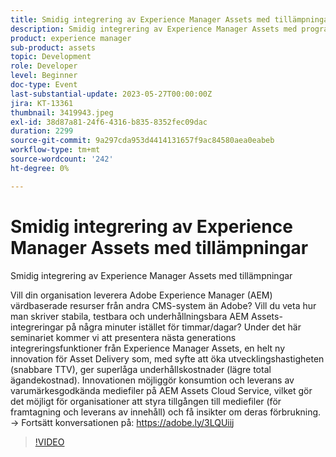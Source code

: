 ```yaml
---
title: Smidig integrering av Experience Manager Assets med tillämpningar
description: Smidig integrering av Experience Manager Assets med programVill ni leverera värdbaserade Adobe Experience Manager (AEM) resurser från andra CMS-system än Adobe? Vill du veta hur man skriver stabila, testbara och underhållningsbara AEM Assets-integreringar på några minuter istället för timmar/dagar? Under det här seminariet kommer vi att presentera nästa generations integreringsfunktioner från Experience Manager Assets, en helt ny innovation för Asset Delivery som, med syfte att öka utvecklingshastigheten (snabbare TTV), ger superlåga underhållskostnader (lägre total ägandekostnad). Innovationen möjliggör konsumtion och leverans av varumärkesgodkända mediefiler på AEM Assets Cloud Service, vilket gör det möjligt för organisationer att styra tillgången till mediefiler (för framtagning och leverans av innehåll) och få insikter om deras förbrukning.
product: experience manager
sub-product: assets
topic: Development
role: Developer
level: Beginner
doc-type: Event
last-substantial-update: 2023-05-27T00:00:00Z
jira: KT-13361
thumbnail: 3419943.jpeg
exl-id: 38d87a81-24f6-4316-b835-8352fec09dac
duration: 2299
source-git-commit: 9a297cda953d4414131657f9ac84580aea0eabeb
workflow-type: tm+mt
source-wordcount: '242'
ht-degree: 0%

---
```


# Smidig integrering av Experience Manager Assets med tillämpningar

Smidig integrering av Experience Manager Assets med tillämpningar

Vill din organisation leverera Adobe Experience Manager (AEM) värdbaserade resurser från andra CMS-system än Adobe? Vill du veta hur man skriver stabila, testbara och underhållningsbara AEM Assets-integreringar på några minuter istället för timmar/dagar? Under det här seminariet kommer vi att presentera nästa generations integreringsfunktioner från Experience Manager Assets, en helt ny innovation för Asset Delivery som, med syfte att öka utvecklingshastigheten (snabbare TTV), ger superlåga underhållskostnader (lägre total ägandekostnad). Innovationen möjliggör konsumtion och leverans av varumärkesgodkända mediefiler på AEM Assets Cloud Service, vilket gör det möjligt för organisationer att styra tillgången till mediefiler (för framtagning och leverans av innehåll) och få insikter om deras förbrukning. → Fortsätt konversationen på: https://adobe.ly/3LQUiij

>[!VIDEO](https://video.tv.adobe.com/v/3419943/?learn=on)
